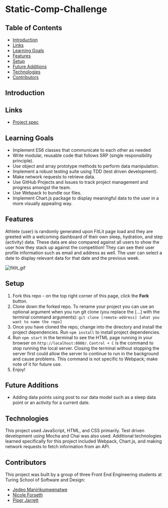 # Static-Comp-Challenge

## Table of Contents
- [Introduction](#introduction)
- [Links](#links)
- [Learning Goals](#learning-goals)
- [Features](#features)
- [Setup](#setup)
- [Future Additions](#future-additions)
- [Technologies](#Technologies)
- [Contributors](#contributors)

## Introduction


## Links
- [Project spec](https://frontend.turing.edu/projects/M2-static-comp-challenge.html)

## Learning Goals 
- Implement ES6 classes that communicate to each other as needed
- Write modular, reusable code that follows SRP (single responsibility principle).
- Use object and array prototype methods to perform data manipulation. 
- Implement a robust testing suite using TDD (test driven development).
- Make network requests to retrieve data. 
- Use GitHub Projects and Issues to track project management and progress amongst the team. 
- Use Webpack to bundle our files.
- Implement Chart.js package to display meaningful data to the user in a more visually appealing way. 

## Features
Athlete (user) is randomly generated upon FitLit page load and they are greeted with a welcoming dashboard of their own sleep, hydration, and step (activity) data. These data are also compared against all users to show the user how they stack up against the competition! They can see their user profile information such as email and address as well. The user can select a date to display relevant data for that date and the previous week. 

![fitlit_gif](https://user-images.githubusercontent.com/18154724/188334563-7f259183-e2f7-4ab2-808c-944092cb5f44.gif)

## Setup
1. Fork this repo - on the top right corner of this page, click the **Fork** button. 
2. Clone down the forked repo. To rename your project you can use an optional argument when you run git clone (you replace the [...] with the terminal command arguments): `git clone [remote-address] [what you want to name the repo]`
3. Once you have cloned the repo, change into the directory and install the project dependencies. Run `npm install` to install project dependencies.
4. Run `npm start` in the terminal to see the HTML page running in your browser on `http://localhost:8080/`. `Control + C` is the command to stop running the local server.  Closing the terminal without stopping the server first could allow the server to continue to run in the background and cause problems. This command is not specific to Webpack; make note of it for future use. 
5. Enjoy!

## Future Additions
- Adding data points using post to our data model such as a sleep data point or an activity for a current date. 

## Technologies
This project used JavaScript, HTML, and CSS primarily. Test driven development using Mocha and Chai was also used. Additional technologies learned specifically for this project included Webpack, Chart.js, and making network requests to fetch information from an API. 

## Contributors
This project was built by a group of three Front End Engineering students at Turing School of Software and Design: 
- [Jedeo Manirikumwenatwe](https://github.com/Jedeo)
- [Nicole Forseth](https://github.com/forsethnico)
- [Piper Jarrett](https://github.com/piperjarrett)
